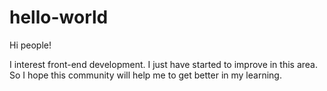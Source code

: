 # hello-world

Hi people!

I interest front-end development. I just have started to improve in this area. So I hope this community will help me to get better in my learning. 
